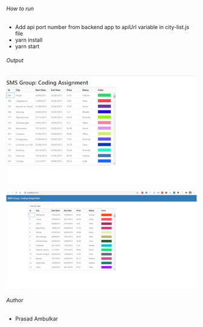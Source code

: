 ###### How to run

- Add api port number from backend app to apiUrl variable in city-list.js file
- yarn install
- yarn start


###### Output

[![Output](https://github.com/Prasadambulkar3/SMSGroupFrontEnd/blob/main/Output/output.png "Output")](https://github.com/Prasadambulkar3/SMSGroupFrontEnd/blob/main/Output/output.png "Output")

[![Output](https://github.com/Prasadambulkar3/SMSGroupFrontEnd/blob/main/Output/output1.png "Output")](https://github.com/Prasadambulkar3/SMSGroupFrontEnd/blob/main/Output/output1.png "Output")


###### Author
- Prasad Ambulkar
